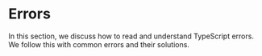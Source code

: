 # Errors 
In this section, we discuss how to read and understand TypeScript errors. We follow this with common errors and their solutions.
